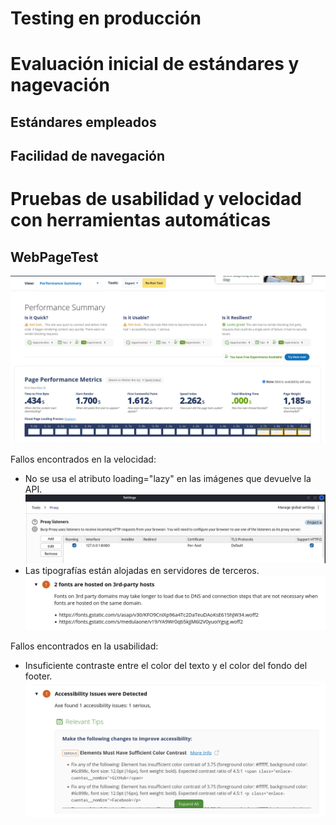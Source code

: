 # Testing en producción

# Evaluación inicial de estándares y nagevación

## Estándares empleados

## Facilidad de navegación

# Pruebas de usabilidad y velocidad con herramientas automáticas

## WebPageTest

![Resultados del test de rendimiento de la página home en el navegador Firefox en desktop](./images/test_produccion/webpagetest_desktop_firefox_home.png)

Fallos encontrados en la velocidad:
- No se usa el atributo loading="lazy" en las imágenes que devuelve la API.
![Atributo loading="lazy"](./images/test_produccion/webpagetest_desktop_firefox_home_images.png)
- Las tipografías están alojadas en servidores de terceros.
![Tipografías alojadas en servidores de terceros](./images/test_produccion/webpagetest_desktop_firefox_home_fonst.png)

Fallos encontrados en la usabilidad:
- Insuficiente contraste entre el color del texto y el color del fondo del footer.
![Contraste de colores](./images/test_produccion/webpagetest_desktop_firefox_home_color_constrast.png)